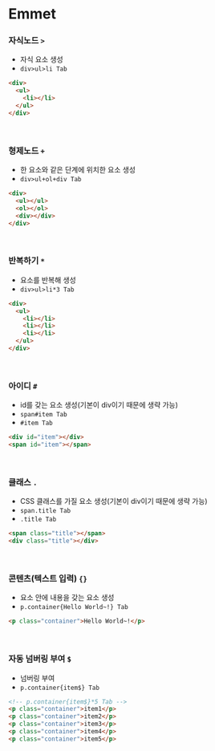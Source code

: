 # Emmet

### 자식노드 `>`

- 자식 요소 생성
- `div>ul>li Tab`

```html
<div>
  <ul>
    <li></li>
  </ul>
</div>
```

<br>

### 형제노드 `+`

- 한 요소와 같은 단계에 위치한 요소 생성
- `div>ul+ol+div Tab`

```html
<div>
  <ul></ul>
  <ol></ol>
  <div></div>
</div>
```

<br>

### 반복하기 `*`

- 요소를 반복해 생성
- `div>ul>li*3 Tab`

```html
<div>
  <ul>
    <li></li>
    <li></li>
    <li></li>
  </ul>
</div>
```

<br>

### 아이디 `#`

- id를 갖는 요소 생성(기본이 div이기 때문에 생략 가능)
- `span#item Tab`
- `#item Tab`

```html
<div id="item"></div>
<span id="item"></span>
```

<br>

### 클래스 `.`

- CSS 클래스를 가질 요소 생성(기본이 div이기 때문에 생략 가능)
- `span.title Tab`
- `.title Tab`

```html
<span class="title"></span>
<div class="title"></div>
```

<br>

### 콘텐츠(텍스트 입력) `{}`

- 요소 안에 내용을 갖는 요소 생성
- `p.container{Hello World~!} Tab`

```html
<p class="container">Hello World~!</p>
```

<br>

### 자동 넘버링 부여 `$`

- 넘버링 부여
- `p.container{item$} Tab`

```html
<!-- p.container{item$}*5 Tab -->
<p class="container">item1</p>
<p class="container">item2</p>
<p class="container">item3</p>
<p class="container">item4</p>
<p class="container">item5</p>
```
